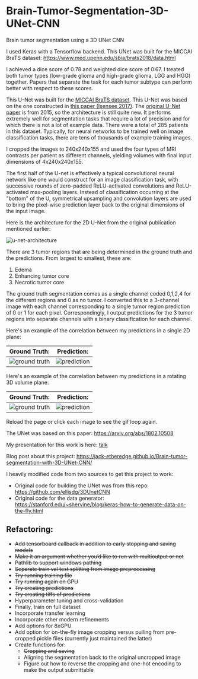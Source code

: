 # Brain-Tumor-Segmentation-3D-UNet-CNN

Brain tumor segmentation using a 3D UNet CNN

I used Keras with a Tensorflow backend. This UNet was built for the MICCAI BraTS dataset: https://www.med.upenn.edu/sbia/brats2018/data.html

I achieved a dice score of 0.78 and weighted dice score of 0.67. I treated both tumor types (low-grade glioma and high-grade glioma, LGG and HGG) together. Papers that separate the task for each tumor subtype can perform better with respect to these scores.

This U-Net was built for the [MICCAI BraTS dataset][BraTS]. This U-Net was based on the one constructed in [this paper (Isensee 2017)][Isensee 2017]. The [original U-Net paper](https://arxiv.org/abs/1505.04597) is from 2015, so the architecture is still quite new. It performs extremely well for segmentation tasks that require a lot of precision and for which there is not a lot of example data. There were a total of 285 patients in this dataset. Typically, for neural networks to be trained well on image classification tasks, there are tens of thousands of example training images.

I cropped the images to 240x240x155 and used the four types of MRI contrasts per patient as different channels, yielding volumes with final input dimensions of 4x240x240x155.

The first half of the U-net is effectively a typical convolutional neural network like one would construct for an image classification task, with successive rounds of zero-padded ReLU-activated convolutions and ReLU-activated max-pooling layers. Instead of classification occurring at the "bottom" of the U, symmetrical upsampling and convolution layers are used to bring the pixel-wise prediction layer back to the original dimensions of the input image.

Here is the architecture for the 2D U-Net from the original publication mentioned earlier:

![u-net-architecture](./images/u-net-architecture.png)

There are 3 tumor regions that are being determined in the ground truth and the predictions. From largest to smallest, these are:
1. Edema
2. Enhancing tumor core
3. Necrotic tumor core

The ground truth segmentation comes as a single channel coded 0,1,2,4 for the different regions and 0 as no tumor. I converted this to a 3-channel image with each channel corresponding to a single tumor region prediction of 0 or 1 for each pixel. Correspondingly, I output predictions for the 3 tumor regions into separate channels with a binary classification for each channel.

Here's an example of the correlation between my predictions in a single 2D plane:

Ground Truth:               |  Prediction:
:-------------------------:|:-------------------------:
![ground truth](./images/Ground_Truth_Example.png)  |  ![prediction](./images/Prediction_Example.png)

Here's an example of the correlation between my predictions in a rotating 3D volume plane:

Ground Truth:               |  Prediction:
:-------------------------:|:-------------------------:
![ground truth](./images/groundtruth_rotation_example.gif)  |  ![prediction](./images/prediction_rotation_example.gif)

Reload the page or click each image to see the gif loop again.

The UNet was based on this paper: https://arxiv.org/abs/1802.10508

My presentation for this work is here: [talk](./Brain_Tumor_Segmentation_Talk.pptx)

Blog post about this project: https://jack-etheredge.github.io/Brain-tumor-segmentation-with-3D-UNet-CNN/

I heavily modified code from two sources to get this project to work:

- Original code for building the UNet was from this repo: https://github.com/ellisdg/3DUnetCNN
- Original code for the data generator: https://stanford.edu/~shervine/blog/keras-how-to-generate-data-on-the-fly.html

## Refactoring:
- ~~Add tensorboard callback in addition to early stopping and saving models~~
- ~~Make it an argument whether you’d like to run with multioutput or not~~
- ~~Pathlib to support windows pathing~~
- ~~Separate train val test splitting from image preprocessing~~
- ~~Try running training file~~
- ~~Try running again on GPU~~
- ~~Try creating predictions~~
- ~~Try creating tiffs of predictions~~
- Hyperparameter tuning and cross-validation
- Finally, train on full dataset
- Incorporate transfer learning
- Incorporate other modern refinements
- Add options for 8xGPU
- Add option for on-the-fly image cropping versus pulling from pre-cropped pickle files (currently just maintained the latter)
- Create functions for:
    - ~~Cropping and saving~~
    - Aligning the segmentation back to the original uncropped image
    - Figure out how to reverse the cropping and one-hot encoding to make the output submittable

[Isensee 2017]: https://arxiv.org/abs/1802.10508
[BraTS]: https://www.med.upenn.edu/sbia/brats2018/data.html
